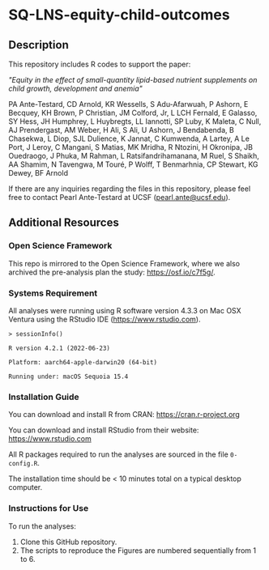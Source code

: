 # SQ-LNS-equity-child-outcomes

## Description
This repository includes R codes to support the paper:

_"Equity in the effect of small-quantity lipid-based nutrient supplements on child growth, development and anemia"_

PA Ante-Testard, CD Arnold, KR Wessells, S Adu-Afarwuah, P Ashorn, E Becquey, KH Brown, P Christian, JM Colford, Jr, L LCH Fernald, E Galasso, SY Hess, JH Humphrey, L Huybregts, LL Iannotti, SP Luby, K Maleta, C Null, AJ Prendergast, AM Weber, H Ali, S Ali, U Ashorn, J Bendabenda, B Chasekwa, L Diop, SJL Dulience, K Jannat, C Kumwenda, A Lartey, A Le Port, J Leroy, C Mangani, S Matias, MK Mridha, R Ntozini, H Okronipa, JB Ouedraogo, J Phuka, M Rahman, L Ratsifandrihamanana, M Ruel, S Shaikh, AA Shamim, N Tavengwa, M Touré, P Wolff, T Benmarhnia, CP Stewart, KG Dewey, BF Arnold

If there are any inquiries regarding the files in this repository, please feel free to contact Pearl Ante-Testard at UCSF (pearl.ante@ucsf.edu).

## Additional Resources

### Open Science Framework

This repo is mirrored to the Open Science Framework, where we also archived the pre-analysis plan the study:  https://osf.io/c7f5g/.

### Systems Requirement

All analyses were running using R software version 4.3.3 on Mac OSX Ventura using the RStudio IDE (https://www.rstudio.com). 

`> sessionInfo()`

`R version 4.2.1 (2022-06-23)`

`Platform: aarch64-apple-darwin20 (64-bit)`

`Running under: macOS Sequoia 15.4`

### Installation Guide

You can download and install R from CRAN: https://cran.r-project.org

You can download and install RStudio from their website: https://www.rstudio.com

All R packages required to run the analyses are sourced in the file `0-config.R`.

The installation time should be < 10 minutes total on a typical desktop computer.

### Instructions for Use

To run the analyses:

1. Clone this GitHub repository.
2. The scripts to reproduce the Figures are numbered sequentially from 1 to 6.

